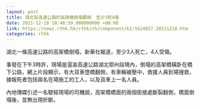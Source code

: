 ```yaml
---
layout: post
title: 湖北有高速公路的高架橋倒塌翻側　至少3死4傷
date: 2021-12-18 18:48:59.000000000 +08:00
link: https://news.rthk.hk/rthk/ch/component/k2/1624857-20211218.htm
categories: rthk
---
```


湖北一條高速公路的高架橋倒塌，新華社報道，至少3人死亡，4人受傷。

事發在下午3時許，現場是滬渝高速公路湖北鄂州段境內，倒塌的高架橋橫卧在橋下公路，網上片段顯示，有大貨車墮橋翻側，有車輛被壓中，救援人員到場搜救，據報死者包括兩名在場施工的工人，以及貨車上一名人員。

內地傳媒引述一名駛經現場的司機說，高架橋橋面的兩個銜接處斷裂翻側，橋面倒塌後，並無出現折斷。
